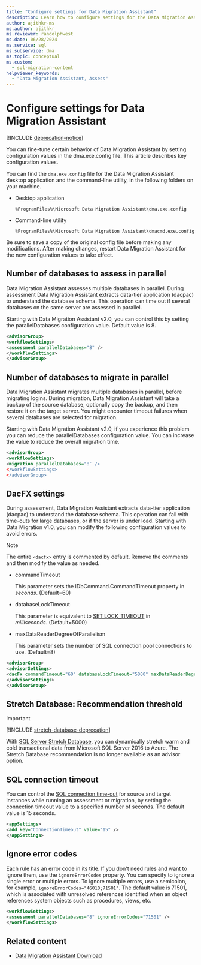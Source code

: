 ```yaml
---
title: "Configure settings for Data Migration Assistant"
description: Learn how to configure settings for the Data Migration Assistant by updating values in the configuration file
author: ajithkr-ms
ms.author: ajithkr
ms.reviewer: randolphwest
ms.date: 06/28/2024
ms.service: sql
ms.subservice: dma
ms.topic: conceptual
ms.custom:
  - sql-migration-content
helpviewer_keywords:
  - "Data Migration Assistant, Assess"
---
```


# Configure settings for Data Migration Assistant

[!INCLUDE [deprecation-notice](includes/deprecation-notice.md)]

You can fine-tune certain behavior of Data Migration Assistant by setting configuration values in the dma.exe.config file. This article describes key configuration values.

You can find the `dma.exe.config` file for the Data Migration Assistant desktop application and the command-line utility, in the following folders on your machine.

- Desktop application

  `%ProgramFiles%\Microsoft Data Migration Assistant\dma.exe.config`

- Command-line utility

  `%ProgramFiles%\Microsoft Data Migration Assistant\dmacmd.exe.config`

Be sure to save a copy of the original config file before making any modifications. After making changes, restart Data Migration Assistant for the new configuration values to take effect.

## Number of databases to assess in parallel

Data Migration Assistant assesses multiple databases in parallel. During assessment Data Migration Assistant extracts data-tier application (dacpac) to understand the database schema. This operation can time out if several databases on the same server are assessed in parallel.

Starting with Data Migration Assistant v2.0, you can control this by setting the parallelDatabases configuration value. Default value is 8.

```xml
<advisorGroup>
<workflowSettings>
<assessment parallelDatabases="8" />
</workflowSettings>
</advisorGroup>
```

## Number of databases to migrate in parallel

Data Migration Assistant migrates multiple databases in parallel, before migrating logins. During migration, Data Migration Assistant will take a backup of the source database, optionally copy the backup, and then restore it on the target server. You might encounter timeout failures when several databases are selected for migration.

Starting with Data Migration Assistant v2.0, if you experience this problem you can reduce the parallelDatabases configuration value. You can increase the value to reduce the overall migration time.

```xml
<advisorGroup>
<workflowSettings>
<migration parallelDatabases="8″ />
</workflowSettings>
</advisorGroup>
```

## DacFX settings

During assessment, Data Migration Assistant extracts data-tier application (dacpac) to understand the database schema. This operation can fail with time-outs for large databases, or if the server is under load. Starting with Data Migration v1.0, you can modify the following configuration values to avoid errors.

> [!NOTE]  
> The entire `<dacfx>` entry is commented by default. Remove the comments and then modify the value as needed.

- commandTimeout

  This parameter sets the IDbCommand.CommandTimeout property in *seconds*. (Default=60)

- databaseLockTimeout

  This parameter is equivalent to [SET LOCK_TIMEOUT](../t-sql/statements/set-lock-timeout-transact-sql.md) in *milliseconds*. (Default=5000)

- maxDataReaderDegreeOfParallelism

  This parameter sets the number of SQL connection pool connections to use. (Default=8)

```xml
<advisorGroup>
<advisorSettings>
<dacFx commandTimeout="60" databaseLockTimeout="5000" maxDataReaderDegreeOfParallelism="8"/>
</advisorSettings>
</advisorGroup>
```

## Stretch Database: Recommendation threshold

> [!IMPORTANT]  
> [!INCLUDE [stretch-database-deprecation](../includes/stretch-database-deprecation.md)]

With [SQL Server Stretch Database](../sql-server/stretch-database/stretch-database.md), you can dynamically stretch warm and cold transactional data from Microsoft SQL Server 2016 to Azure. The Stretch Database recommendation is no longer available as an advisor option.

## SQL connection timeout

You can control the [SQL connection time-out](/dotnet/api/system.data.sqlclient.sqlconnection.connectiontimeout)
for source and target instances while running an assessment or migration, by setting the connection timeout value to a specified number of seconds. The default value is 15 seconds.

```xml
<appSettings>
<add key="ConnectionTimeout" value="15" />
</appSettings>
```

## Ignore error codes

Each rule has an error code in its title. If you don't need rules and want to ignore them, use the `ignoreErrorCodes` property. You can specify to ignore a single error or multiple errors. To ignore multiple errors, use a semicolon, for example, `ignoreErrorCodes="46010;71501"`. The default value is 71501, which is associated with unresolved references identified when an object references system objects such as procedures, views, etc.

```xml
<workflowSettings>
<assessment parallelDatabases="8" ignoreErrorCodes="71501" />
</workflowSettings>
```

## Related content

- [Data Migration Assistant Download](https://www.microsoft.com/download/details.aspx?id=53595)
